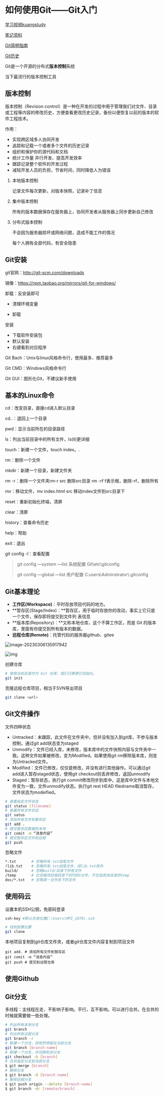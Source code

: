 # 如何使用Git——Git入门

[学习视频kuangstudy](https://www.bilibili.com/video/BV1FE411P7B3/?spm_id_from=333.337.search-card.all.click&vd_source=a76b8a2a6d9a18738abcb916b7836085)

[笔记资料](https://www.kuangstudy.com/bbs/1532247011263672321)

[Git简明指南](https://www.runoob.com/manual/git-guide/)

[Git历史](https://www.jianshu.com/p/8821e9846773)

Git是一个开源的分布式**版本控制**系统

当下最流行的版本控制工具

## 版本控制

版本控制（Revision control）是一种在开发的过程中用于管理我们对文件、目录或工程等内容的修改历史，方便查看更改历史记录，备份以便恢复以前的版本的软件工程技术。

作用：

- 实现跨区域多人协同开发
- 追踪和记载一个或者多个文件的历史记录
- 组织和保护你的源代码和文档
- 统计工作量 并行开发、提高开发效率
- 跟踪记录整个软件的开发过程
- 减轻开发人员的负担，节省时间，同时降低人为错误

1. 本地版本控制

   记录文件每次更新，对版本快照，记录补丁信息

2. 集中版本控制

   所有的版本数据保存在服务器上，协同开发者从服务器上同步更新自己修改

3. 分布式版本控制

   不会因为服务器损坏或网络问题，造成不能工作的情况

   每个人拥有全部代码，有安全隐患

## Git安装

git官网：http://git-scm.com/downloads

镜像：https://npm.taobao.org/mirrors/git-for-windows/



卸载：反安装即可

* 清理环境变量

* 卸载

安装

* 下载软件安装包
* 默认安装
* 右键看到对应程序

Git Bach：Unix与linux风格命令行，使用最多、推荐最多

Git CMD：Windows风格命令行

Git GUI：图形化Git，不建议新手使用

## 基本的Linux命令

cd：改变目录，直接cd进入默认目录

cd..：退回上一个目录

pwd：显示当前所在的目录路径

ls：列出当前目录中的所有文件，ls(ll)更详细

touch：新建一个文件，touch index。.

rm：删除一个文件

mkdir：新建一个目录，新建文件夹

rm -r：删除一个文件夹rm-r src 删除src目录 rm -rf f表示根，删除-rf，删除所有

mv：移动文件，mv index.html src 移动index文件到src目录下

reset：重新初始化终端，清屏

clear：清屏

history：查看命令历史

help：帮助

exit：退出

git config -l：查看配置 

> git config —system —list 系统配置 Git\etc\gitconfig
>
> git config —global —list  用户配置 C:users\Adminstrator\\.gitconfig



## Git基本理论

- **工作区(Workspace)**：平时存放项目代码的地方。
- **暂存区(Stage/Index)：**暂存区，用于临时存放你的改动，事实上它只是一个文件，保存即将提交到文件列 表信息
- **版本库(Repository)：**又称本地仓库，这个不算工作区，而是 Git 的版本库，里面有你提交到所有版本的数据。
- **远程仓库(Remote)**：托管代码的服务器github、gitee

![image-20230306135917942](D:\文档\Typora文档\images\如何使用Git\image-20230306135917942.png)

![img](https://kuangstudy.oss-cn-beijing.aliyuncs.com/bbs/2022/06/01/kuangstudy3c1708a2-4e6e-4433-9c51-6d8b4257ce72.png)

创建仓库

```bash
# 使用当前目录作为 Git 仓库，我们只需使它初始化。
git init
```

克隆远程仓库项目，相当于SVN导出项目

```bash
git clone <url>
```

## Git文件操作

文件四种状态

* Untracked：未跟踪，此文件在文件夹中，但并没有加入到git库，不参与版本控制，通过git add状态变为staged
* Unmodify：文件已经入库，未修改，版本库中的文件快照内容与文件夹中一致。这种文件如果被修改，变为Modified。如果使用git rm移除版本库，则变为Untracked文件。
* Modified：文件已修改，仅仅是修改，并没有进行其他操作。可以通过git add进入暂存staged状态，使用git checkout则丢弃修改，返回unmodify
* Staged：暂存状态，执行git commit修改同步到库中，这是库中文件与本地文件变为一致，文件unmodify状态。执行git rest HEAD filedname取消暂存，文件状态为modeified。

```bash
# 查看指定文件状态
git status [filename]
# 查看所有文件状态
git satus
# 添加所有文件到暂存区
git add .
# 提交暂存区数据到本地
git comit -m “消息内容”
# 提交暂存区文件到远程
git push
```

忽略文件

```bash
*.txt 		# 忽略所有.txt结尾文件
!lib.txt 	# 忽略所有.txt结尾文件，但lib.txt除外
build/ 		# 忽略build/目录下所有文件
/temp 		# 仅忽略项目根目录下的TODO文件，不包括其他目录的temp
doc/*.txt 	# 忽略某一文件夹下的文件
```

## 使用码云

设置本机SSH公钥，免密码登录

```bash
ssh-key #默认存放位置C:\Users\MPI_1070\.ssh
```



```bash
# 找到放置位置
git clone 
```

本地项目复制到git仓库文件夹，或者git仓库文件内容复制到项目文件

```
git add. # 添加所有文件到暂存区
git comit -m “消息内容”
git push # 提交到远程仓库
```



## 使用Github



## Git分支

多线程：主线程在走，不影响子影响。平行，互不影响。可以进行合并。在合并的时候就需要做一些处理。

```bash
# 列出所有本地分支
git branch
# 列出所有远程分支
git branch -r
# 新建一个分支，但依然停留在当前分支
git branch [branch-name]
# 新建一个分支，并切换到该分支
git checkout -b [branch]
# 合并指定分支到当前分支
$ git merge [branch]
# 删除分支
$ git branch -d [branch-name]
# 删除远程分支
$ git push origin --delete [branch-name]
$ git branch -dr [remote/branch]
```

